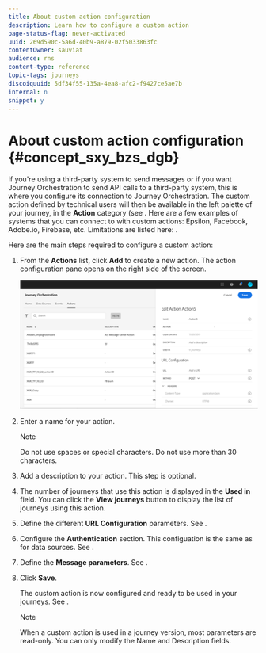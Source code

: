 ```yaml
---
title: About custom action configuration
description: Learn how to configure a custom action
page-status-flag: never-activated
uuid: 269d590c-5a6d-40b9-a879-02f5033863fc
contentOwner: sauviat
audience: rns
content-type: reference
topic-tags: journeys
discoiquuid: 5df34f55-135a-4ea8-afc2-f9427ce5ae7b
internal: n
snippet: y
---
```


# About custom action configuration {#concept_sxy_bzs_dgb}

If you're using a third-party system to send messages or if you want Journey Orchestration to send API calls to a third-party system, this is where you configure its connection to Journey Orchestration. The custom action defined by technical users will then be available in the left palette of your journey, in the **Action** category (see [](../building-journeys/journeyaction.md). Here are a few examples of systems that you can connect to with custom actions: Epsilon, Facebook, Adobe.io, Firebase, etc.
Limitations are listed here: [](../action/customlimitations.md).

Here are the main steps required to configure a custom action:

1. From the **Actions** list, click **Add** to create a new action. The action configuration pane opens on the right side of the screen.

    ![](../assets/custom2.png)

1. Enter a name for your action.

    >[!NOTE]
    >
    >Do not use spaces or special characters. Do not use more than 30 characters.

1. Add a description to your action. This step is optional.
1. The number of journeys that use this action is displayed in the **Used in** field. You can click the **View journeys** button to display the list of  journeys using this action.
1. Define the different **URL Configuration** parameters. See [](../action/customurl.md).
1. Configure the **Authentication** section. This configuation is the same as for data sources.  See [](../datasource/dsexternal.md#section_wjp_nl5_nhb).
1. Define the **Message parameters**. See [](../action/customparameters.md).
1. Click **Save**.

    The custom action is now configured and ready to be used in your journeys. See [](../building-journeys/journeyaction.md).

    >[!NOTE]
    >
    >When a custom action is used in a journey version, most parameters are read-only. You can only modify the Name and Description fields.
